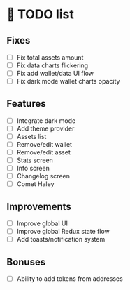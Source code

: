 <h1 align="left" style="margin-bottom: 30px;">🎯 TODO list</h3>

## Fixes

- [ ] Fix total assets amount
- [ ] Fix data charts flickering
- [ ] Fix add wallet/data UI flow
- [ ] Fix dark mode wallet charts opacity

## Features

- [ ] Integrate dark mode
- [ ] Add theme provider 
- [ ] Assets list
- [ ] Remove/edit wallet
- [ ] Remove/edit asset
- [ ] Stats screen
- [ ] Info screen
- [ ] Changelog screen
- [ ] Comet Haley

## Improvements

- [ ] Improve global UI
- [ ] Improve global Redux state flow
- [ ] Add toasts/notification system

## Bonuses

- [ ] Ability to add tokens from addresses
